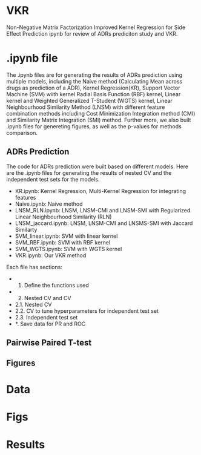 # VKR
Non-Negative Matrix Factorization Improved Kernel Regression for Side Effect Prediction
ipynb for review of ADRs prediciton study and VKR.

# .ipynb file
The .ipynb files are for generating the results of ADRs prediction using multiple models, including the Naive method (Calculating Mean across drugs as prediction of a ADR), Kernel Regression(KR), Support Vector Machine (SVM) wiith kernel Radial Basis Function (RBF) kernel, Linear kernel and Weighted Generalized T-Student (WGTS) kernel, Linear Neighbourhood Similarity Method (LNSM) with different feature combination methods including Cost Minimization Integration method (CMI) and Similarity Matrix Integration (SMI) method. Further more, we also built .ipynb files for genereting figures, as well as the p-values for methods comparison.

## ADRs Prediction

The code for ADRs prediction were built based on different models. Here are the .ipynb files for generating the results of nested CV and the independent test sets 
for the models. 
- KR.ipynb: Kernel Regression, Multi-Kernel Regression for integrating features
- Naive.ipynb: Naive method
- LNSM_RLN.ipynb: LNSM, LNSM-CMI and LNSM-SMI with Regularized Linear Neighbourhood Similarity (RLN)
- LNSM_jaccard.ipynb: LNSM, LNSM-CMI and LNSMS-SMI with Jaccard Similarty
- SVM_linear.ipynb: SVM with linear kernel
- SVM_RBF.ipynb: SVM with RBF kernel
- SVM_WGTS.ipynb: SVM with WGTS kernel
- VKR.ipynb: Our VKR method

Each file has sections: 

* 1. Define the functions used
* 2. Nested CV and CV
* 2.1. Nested CV
* 2.2. CV to tune hyperparameters for independent test set
* 2.3. Independent test set
* \*. Save data for PR and ROC

## Pairwise Paired T-test


## Figures


# Data

# Figs

# Results
